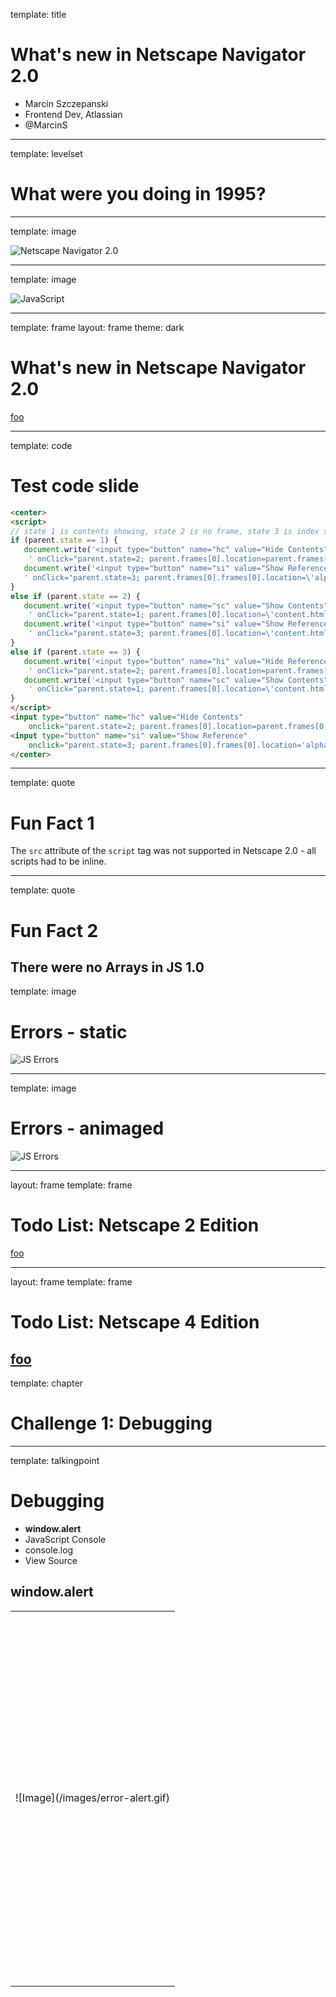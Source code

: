 template: title

# What's new in Netscape Navigator 2.0

* Marcin Szczepanski
* Frontend Dev, Atlassian
* @MarcinS
---
template: levelset

# What were you doing in 1995?

---
template: image

![Netscape Navigator 2.0](/images/nn2.gif)

---
template: image

![JavaScript](/images/jslogo.gif)

---
template: frame
layout: frame
theme: dark

# What's new in Netscape Navigator 2.0

[foo](/docsample/index.html)

---
template: code

# Test code slide

```html
<center>
<script>
// state 1 is contents showing, state 2 is no frame, state 3 is index showing
if (parent.state == 1) {
   document.write('<input type="button" name="hc" value="Hide Contents"' +
    ' onClick="parent.state=2; parent.frames[0].location=parent.frames[0].frames[1].location; history.go(0)">')
   document.write('<input type="button" name="si" value="Show Reference"' +
   ' onClick="parent.state=3; parent.frames[0].frames[0].location=\'alpha.html\'; history.go(0)">')
}
else if (parent.state == 2) {
   document.write('<input type="button" name="sc" value="Show Contents"' + 
    ' onClick="parent.state=1; parent.frames[0].location=\'content.html\'; history.go(0)">')
   document.write('<input type="button" name="si" value="Show Reference"' + 
    ' onClick="parent.state=3; parent.frames[0].location=\'content.html\'; history.go(0)">')
}
else if (parent.state == 3) {
   document.write('<input type="button" name="hi" value="Hide Reference"' +
    ' onClick="parent.state=2; parent.frames[0].location=parent.frames[0].frames[1].location; history.go(0)">')
   document.write('<input type="button" name="sc" value="Show Contents"' +
    ' onClick="parent.state=1; parent.frames[0].location=\'content.html\'; history.go(0)">')
}
</script>
<input type="button" name="hc" value="Hide Contents" 
    onclick="parent.state=2; parent.frames[0].location=parent.frames[0].frames[1].location; history.go(0)">
<input type="button" name="si" value="Show Reference" 
    onclick="parent.state=3; parent.frames[0].frames[0].location='alpha.html'; history.go(0)">
</center>
```
---
template: quote

# Fun Fact 1

The `src` attribute of the `script` tag was not supported in Netscape 2.0 - all scripts had to be inline.

---
template: quote

# Fun Fact 2

There were no Arrays in JS 1.0
---
template: image

# Errors - static
![JS Errors](/images/jserrors-static.gif)

---
template: image

# Errors - animaged

![JS Errors](/images/jserrors.gif)

---
layout: frame
template: frame

# Todo List: Netscape 2 Edition

[foo](/todo1.html)

<!-- NETSCAPE 4 BELOW THIS POINT -->
---

layout: frame
template: frame

# Todo List: Netscape 4 Edition

[foo](/todo/todo2.html)
---
template: chapter

# Challenge 1: Debugging
---
template: talkingpoint

# Debugging

* **window.alert**
* JavaScript Console
* console.log
* View Source

## window.alert

<table width=100% height=100%><tr><td valign=center align=center height=600>
![Image](/images/error-alert.gif)
</td></tr></table>
---
template: talkingpoint

# Debugging

* window.alert
* **JavaScript Console**
* console.log
* View Source


## Error notification

<table width=100% height=100%><tr><td valign=center align=center height=600>
![Image](/images/error-trigger.gif)
</td></tr></table>

---
template: talkingpoint

# Debugging

* window.alert
* **JavaScript Console**
* console.log
* View Source


## JavaScript console

<table width=100% height=100%><tr><td valign=center align=center height=600>
![Image](/images/error-console.gif)
</td></tr></table>

---
template: talkingpoint

# Debugging

* window.alert
* JavaScript Console
* **console.log**
* View Source

## Can we implement a console?

<layer id="console-example" src=/console-example.html left=400></layer>

---
template: talkingpoint

# Debugging

* window.alert
* JavaScript Console
* console.log
* **View Source**

<table width=100% height=100%><tr><td valign=center align=center height=600>
![Image](/images/view-source.gif)
</td></tr></table>


---
template: chapter

# Challenge 2: CSS === "CSS"

---
template: chapter

# Challenge 3: Events

---
template: chapter

# Challenge 4: Layer Limitations

---
template: body
theme: light

# Early browser version history

<p>
<table color=#000000 cellpadding=10 cellspacing=1 border=1 width=50%> 
    <tr>
        <th width=33%><font size=4>Year</th>
        <th width=33%><font size=4>Netscape</tH>
        <th width=33%><font size=4>Internet Explorer</th>
    </tr>
    <tr>
        <td><font size=6>1995</td>
        <td><font size=6>2.0</td>
        <td><font size=6>2.0</td>        
    </tr>
    <tr>
        <td><font size=6>1996</td>
        <td><font size=6>3.0</td>
        <td><font size=6>3.0</td>
    </tr>
    <tr>
        <td><font size=6>1997</td>
        <td><font size=6>4.0</td>
        <td><font size=6>4.0</td>
    </tr>
    <tr>
        <td><font size=6>1999</td>
        <td>&nbsp;</td>
        <td><font size=6>5.0</td>
    </tr>
    <tr>
        <td><font size=6>2000</td>
        <td><font size=6>6.0</td>
        <td>&nbsp;</td>
    </tr>
    <tr>
        <td><font size=6>2001</td>
        <td>&nbsp;</td>
        <td><font size=6>6.0</td>
    </tr>
</table>
</p>